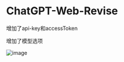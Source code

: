 # ChatGPT-Web-Revise

增加了api-key和accessToken

增加了模型选项

![image](https://oss.8uai.cn/8uai/2023/04/20230409173700500.png)
